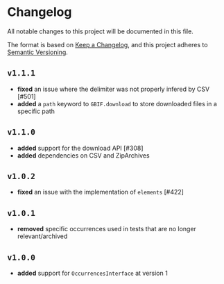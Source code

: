 # Changelog

All notable changes to this project will be documented in this file.

The format is based on [Keep a Changelog](https://keepachangelog.com/en/1.1.0/),
and this project adheres to [Semantic Versioning](https://semver.org/spec/v2.0.0.html).

## `v1.1.1`

- **fixed** an issue where the delimiter was not properly infered by CSV [#501]
- **added** a `path` keyword to `GBIF.download` to store downloaded files in a specific path

## `v1.1.0`

- **added** support for the download API [#308]
- **added** dependencies on CSV and ZipArchives

## `v1.0.2`

- **fixed** an issue with the implementation of `elements` [#422]

## `v1.0.1`

- **removed** specific occurrences used in tests that are no longer relevant/archived

## `v1.0.0`

- **added** support for `OccurrencesInterface` at version 1

